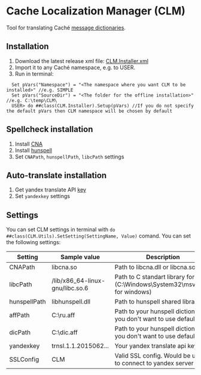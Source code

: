 # Cache Localization Manager (CLM)
Tool for translating Caché [message dictionaries](http://docs.intersystems.com/cache20152/csp/docbook/DocBook.UI.Page.cls?KEY=GZAP_localization#GZAP_C196068).

## Installation

1. Download the latest release xml file: [CLM.Installer.xml](https://github.com/intersystems-ru/cache-localization-manager/releases/)
2. Import it to any Caché namespace, e.g. to USER.
3. Run in terminal:
```
  Set pVars("Namespace") = "<The namespace where you want CLM to be installed>" //e.g. SIMPLE
  Set pVars("SourceDir") = "<The folder for the offline installation>"          //e.g. C:\temp\CLM\
  USER> do ##class(CLM.Installer).Setup(pVars) //If you do not specify the default pVars then CLM namespace will be chosen by default
```


## Spellcheck installation

1. Install [CNA](https://github.com/intersystems-ru/cna)
2. Install [hunspell](http://hunspell.sourceforge.net/)
3. Set `CNAPath`, `hunspellPath`, `libcPath` settings

## Auto-translate installation

1. Get yandex translate API [key](https://tech.yandex.com/translate/)
2. Set `yandexkey` settings


## Settings

You can set CLM settings in terminal with `do ##class(CLM.Utils).SetSetting(SettingName, Value)` comand.
You can set the following settings:

| Setting      | Sample value                    | Description                                                                       |
|--------------|---------------------------------|---------------------------------------------------------------------------------- |
| CNAPath      | libcna.so                       | Path to libcna.dll or libcna.so                                                   |
| libcPath     | /lib/x86_64-linux-gnu/libc.so.6 | Path to C standart library for Linux (C:\Windows\System32\msvcrt.dll for windows) |
| hunspellPath | libhunspell.dll                 | Path to hunspell shared library                                                   |
| affPath      | C:\ru.aff                       | Path to your hunspell dictionary if you don't want to use default one             |
| dicPath      | C:\dic.aff                      | Path to your hunspell dictionary if you don't want to use default one             |
| yandexkey    | trnsl.1.1.2015062...            | Your yandex translate api key                                                     |
| SSLConfig    | CLM                             | Valid SSL config. Would be used to connect to yandex server                       |
